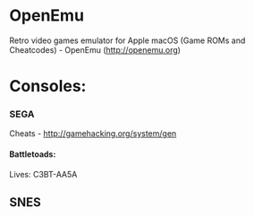 # OpenEmu
Retro video games emulator for Apple macOS (Game ROMs and Cheatcodes) - OpenEmu (http://openemu.org)

# Consoles:

### SEGA
Cheats - http://gamehacking.org/system/gen
#### Battletoads:
Lives: C3BT-AA5A

## SNES
